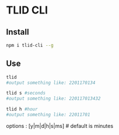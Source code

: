 # TLID CLI

## Install

```sh
npm i tlid-cli --g
```

## Use

```sh
tlid
#output something like: 2201170134

tlid s #seconds
#output something like: 220117013432

tlid h #hour
#output something like: 22011701
```

options : [y|m|d|h|s|ms]  #  default is minutes

